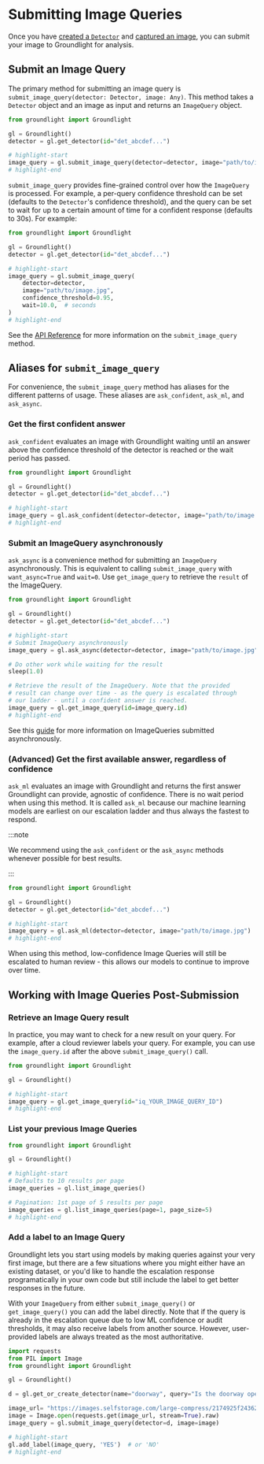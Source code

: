 # Submitting Image Queries
Once you have [created a `Detector`](./3-working-with-detectors.md) and [captured an image](./2-grabbing-images.md), you can submit your image to Groundlight for analysis.

## Submit an Image Query
The primary method for submitting an image query is `submit_image_query(detector: Detector, image: Any)`. This method takes a `Detector` object and an image as input and returns an `ImageQuery` object.
```python notest
from groundlight import Groundlight

gl = Groundlight()
detector = gl.get_detector(id="det_abcdef...")

# highlight-start
image_query = gl.submit_image_query(detector=detector, image="path/to/image.jpg")
# highlight-end
```

`submit_image_query` provides fine-grained control over how the `ImageQuery` is processed. For example, a per-query confidence threshold can be set (defaults to the `Detector`'s confidence threshold), and the query can be set to wait for up to a certain amount of time for a confident response (defaults to 30s). For example:
```python notest
from groundlight import Groundlight

gl = Groundlight()
detector = gl.get_detector(id="det_abcdef...")

# highlight-start
image_query = gl.submit_image_query(
    detector=detector,
    image="path/to/image.jpg",
    confidence_threshold=0.95,
    wait=10.0,  # seconds
)
# highlight-end
```

See the [API Reference](../api-reference/api-reference.md) for more information on the `submit_image_query` method.

## Aliases for `submit_image_query`
For convenience, the `submit_image_query` method has aliases for the different patterns of usage. These aliases are `ask_confident`, `ask_ml`, and `ask_async`.

### Get the first confident answer
`ask_confident` evaluates an image with Groundlight waiting until an answer above the confidence threshold
        of the detector is reached or the wait period has passed.
```python notest
from groundlight import Groundlight

gl = Groundlight()
detector = gl.get_detector(id="det_abcdef...")

# highlight-start
image_query = gl.ask_confident(detector=detector, image="path/to/image.jpg")
# highlight-end
```

### Submit an ImageQuery asynchronously
`ask_async` is a convenience method for submitting an `ImageQuery` asynchronously. This is equivalent to calling `submit_image_query` with `want_async=True` and `wait=0`. Use `get_image_query` to retrieve the `result` of the ImageQuery.

```python notest
from groundlight import Groundlight

gl = Groundlight()
detector = gl.get_detector(id="det_abcdef...")

# highlight-start
# Submit ImageQuery asynchronously
image_query = gl.ask_async(detector=detector, image="path/to/image.jpg")

# Do other work while waiting for the result
sleep(1.0)

# Retrieve the result of the ImageQuery. Note that the provided
# result can change over time - as the query is escalated through
# our ladder - until a confident answer is reached.
image_query = gl.get_image_query(id=image_query.id)
# highlight-end
```

See this [guide](./8-async-queries.md) for more information on ImageQueries submitted asynchronously.

### (Advanced) Get the first available answer, regardless of confidence
`ask_ml` evaluates an image with Groundlight and returns the first answer Groundlight can provide, agnostic of confidence. There is no wait period when using this method. It is called `ask_ml` because our machine learning models are earliest on our escalation ladder and thus always the fastest to respond.

:::note

We recommend using the `ask_confident` or the `ask_async` methods whenever possible for best results.

:::

```python notest
from groundlight import Groundlight

gl = Groundlight()
detector = gl.get_detector(id="det_abcdef...")

# highlight-start
image_query = gl.ask_ml(detector=detector, image="path/to/image.jpg")
# highlight-end
```

When using this method, low-confidence Image Queries will still be escalated to human review - this allows our models to continue to improve over time.

## Working with Image Queries Post-Submission

### Retrieve an Image Query result

In practice, you may want to check for a new result on your query. For example, after a cloud reviewer labels your query. For example, you can use the `image_query.id` after the above `submit_image_query()` call.

<!-- Don't test because the ID can't be faked -->

```python notest
from groundlight import Groundlight

gl = Groundlight()

# highlight-start
image_query = gl.get_image_query(id="iq_YOUR_IMAGE_QUERY_ID")
# highlight-end
```

### List your previous Image Queries

```python
from groundlight import Groundlight

gl = Groundlight()

# highlight-start
# Defaults to 10 results per page
image_queries = gl.list_image_queries()

# Pagination: 1st page of 5 results per page
image_queries = gl.list_image_queries(page=1, page_size=5)
# highlight-end
```

### Add a label to an Image Query

Groundlight lets you start using models by making queries against your very first image, but there are a few situations where you might either have an existing dataset, or you'd like to handle the escalation response programatically in your own code but still include the label to get better responses in the future.

With your `ImageQuery` from either `submit_image_query()` or `get_image_query()` you can add the label directly. Note that if the query is already in the escalation queue due to low ML confidence or audit thresholds, it may also receive labels from another source. However, user-provided labels are always treated as the most authoritative.

```python
import requests
from PIL import Image
from groundlight import Groundlight

gl = Groundlight()

d = gl.get_or_create_detector(name="doorway", query="Is the doorway open?")

image_url= "https://images.selfstorage.com/large-compress/2174925f24362c479b2.jpg"
image = Image.open(requests.get(image_url, stream=True).raw)
image_query = gl.submit_image_query(detector=d, image=image)

# highlight-start
gl.add_label(image_query, 'YES')  # or 'NO'
# highlight-end
```
